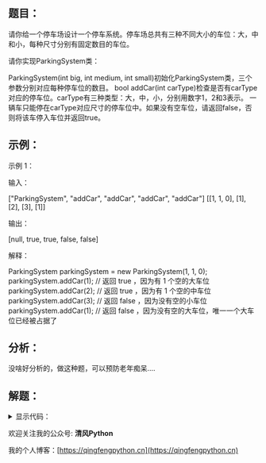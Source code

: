 ## 题目：

请你给一个停车场设计一个停车系统。停车场总共有三种不同大小的车位：大，中和小，每种尺寸分别有固定数目的车位。

请你实现ParkingSystem类：

ParkingSystem(int big, int medium, int small)初始化ParkingSystem类，三个参数分别对应每种停车位的数目。
bool addCar(int carType)检查是否有carType对应的停车位。carType有三种类型：大，中，小，分别用数字1，2和3表示。
一辆车只能停在carType对应尺寸的停车位中。如果没有空车位，请返回false，否则将该车停入车位并返回true。


## 示例：

示例 1：

输入：

["ParkingSystem", "addCar", "addCar", "addCar", "addCar"]
[[1, 1, 0], [1], [2], [3], [1]]

输出：

[null, true, true, false, false]

解释：

ParkingSystem parkingSystem = new ParkingSystem(1, 1, 0);
parkingSystem.addCar(1); // 返回 true ，因为有 1 个空的大车位
parkingSystem.addCar(2); // 返回 true ，因为有 1 个空的中车位
parkingSystem.addCar(3); // 返回 false ，因为没有空的小车位
parkingSystem.addCar(1); // 返回 false ，因为没有空的大车位，唯一一个大车位已经被占据了


## 分析：
没啥好分析的，做这种题，可以预防老年痴呆....

## 解题：

<details>
<summary>显示代码：</summary>

```python
class ParkingSystem:

    def __init__(self, big: int, medium: int, small: int):
        self.park = [None, big, medium, small]

    def addCar(self, carType: int) -> bool:
        if self.park[carType]:
            self.park[carType] -= 1
            return True
        return False
```

</details>

欢迎关注我的公众号: **清风Python**

我的个人博客：[https://qingfengpython.cn](https://qingfengpython.cn)
